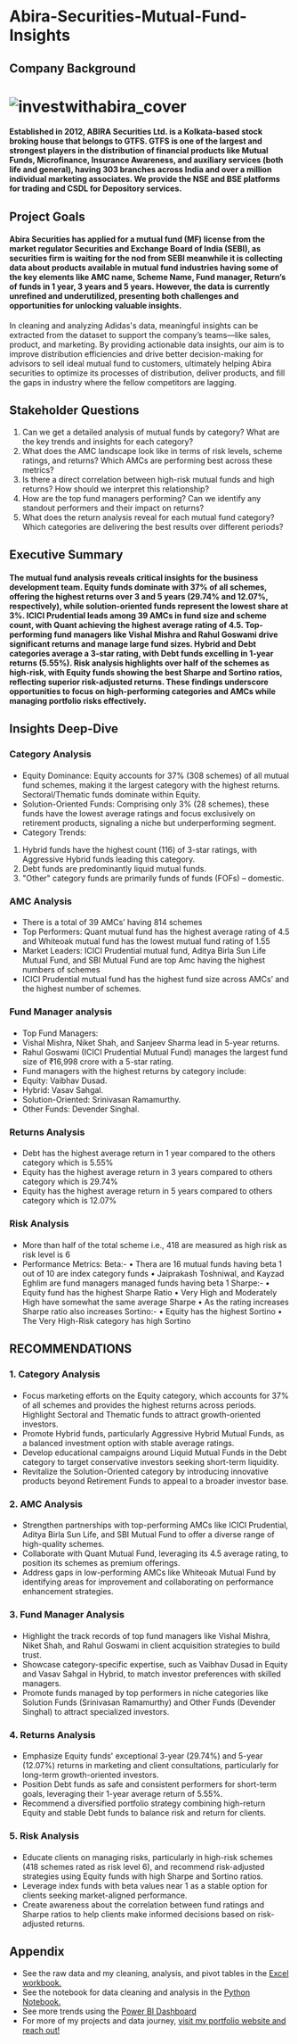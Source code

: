 # Abira-Securities-Mutual-Fund-Insights
## Company Background
# ![investwithabira_cover](https://github.com/user-attachments/assets/6ed9aae3-64d7-45d0-99ef-8f3057364b83)

#### Established in 2012, ABIRA Securities Ltd. is a Kolkata-based stock broking house that belongs to GTFS. GTFS is one of the largest and strongest players in the distribution of financial products like Mutual Funds, Microfinance, Insurance Awareness, and auxiliary services (both life and general), having 303 branches across India and over a million individual marketing associates. We provide the NSE and BSE platforms for trading and CSDL for Depository services.

## Project Goals
#### Abira Securities has applied for a mutual fund (MF) license from the market regulator Securities and Exchange Board of India (SEBI), as securities firm is waiting for the nod from SEBI  meanwhile it is collecting data about products available in mutual fund industries having some of the key elements like AMC name,  Scheme Name, Fund manager, Return’s of funds in 1 year, 3 years and 5 years. However, the data is currently unrefined and underutilized, presenting both challenges and opportunities for unlocking valuable insights.
In cleaning and analyzing Adidas's data, meaningful insights can be extracted from the dataset to support the company’s teams—like sales, product, and marketing. By providing actionable data insights, our aim is to improve distribution efficiencies and drive better decision-making for advisors to sell ideal mutual fund to customers, ultimately helping Abira securities to optimize its processes of distribution, deliver products, and fill the gaps in industry where the fellow competitors are lagging.

## Stakeholder Questions
1.	Can we get a detailed analysis of mutual funds by category? What are the key trends and insights for each category?
2.	What does the AMC landscape look like in terms of risk levels, scheme ratings, and returns? Which AMCs are performing best across these metrics?
3.	Is there a direct correlation between high-risk mutual funds and high returns? How should we interpret this relationship?
4.	How are the top fund managers performing? Can we identify any standout performers and their impact on returns?
5.	What does the return analysis reveal for each mutual fund category? Which categories are delivering the best results over different periods?

## Executive Summary
#### The mutual fund analysis reveals critical insights for the business development team. Equity funds dominate with 37% of all schemes, offering the highest returns over 3 and 5 years (29.74% and 12.07%, respectively), while solution-oriented funds represent the lowest share at 3%. ICICI Prudential leads among 39 AMCs in fund size and scheme count, with Quant achieving the highest average rating of 4.5. Top-performing fund managers like Vishal Mishra and Rahul Goswami drive significant returns and manage large fund sizes. Hybrid and Debt categories average a 3-star rating, with Debt funds excelling in 1-year returns (5.55%). Risk analysis highlights over half of the schemes as high-risk, with Equity funds showing the best Sharpe and Sortino ratios, reflecting superior risk-adjusted returns. These findings underscore opportunities to focus on high-performing categories and AMCs while managing portfolio risks effectively.

## Insights Deep-Dive
### Category Analysis
#### 
- Equity Dominance: Equity accounts for 37% (308 schemes) of all mutual fund schemes, making it the largest category with the highest returns. Sectoral/Thematic funds dominate within Equity.
- Solution-Oriented Funds: Comprising only 3% (28 schemes), these funds have the lowest average ratings and focus exclusively on retirement products, signaling a niche but underperforming segment.
- Category Trends:
1.	Hybrid funds have the highest count (116) of 3-star ratings, with Aggressive Hybrid funds leading this category.
2.	Debt funds are predominantly liquid mutual funds.
3.	"Other" category funds are primarily funds of funds (FOFs) – domestic.

### AMC Analysis
#### 
-	There is a total of 39 AMCs’  having 814 schemes
-	Top Performers: Quant mutual fund has the highest average rating of 4.5 and Whiteoak mutual fund has the lowest mutual fund rating of 1.55
-	Market Leaders: ICICI Prudential mutual fund, Aditya Birla Sun Life Mutual Fund, and SBI Mutual Fund are top Amc having the highest numbers of schemes
-	ICICI Prudential mutual fund has the highest fund size across AMCs’ and the highest number of schemes.

### Fund Manager analysis
####
-	Top Fund Managers:
-	Vishal Mishra, Niket Shah, and Sanjeev Sharma lead in 5-year returns.
-	Rahul Goswami (ICICI Prudential Mutual Fund) manages the largest fund size of ₹16,998 crore with a 5-star rating.
-	Fund managers with the highest returns by category include:
-	Equity: Vaibhav Dusad.
-	Hybrid: Vasav Sahgal.
-	Solution-Oriented: Srinivasan Ramamurthy.
-	Other Funds: Devender Singhal.

### Returns Analysis
#### 
-	Debt has the highest average return in 1 year compared to the others category which is 5.55%
-	Equity has the highest average return in 3 years compared to others category which is 29.74%
-	Equity has the highest average return in 5 years compared to others category which is 12.07%

### Risk Analysis
#### 
-	More than half of the total scheme i.e., 418 are measured as high risk as risk level is 6
-	Performance Metrics:
Beta:-
•	Thera are 16 mutual funds having beta 1 out of 10 are index category funds
•	Jaiprakash Toshniwal, and Kayzad Eghlim are fund managers managed funds having beta 1
Sharpe:-
•	Equity fund has the highest Sharpe Ratio
•	Very High and Moderately High have somewhat the same average Sharpe
•	As the rating increases Sharpe ratio also increases
Sortino:-
•	Equity has the highest Sortino
•	The Very High-Risk category has high Sortino

## RECOMMENDATIONS
### 1. Category Analysis
#### 
-	Focus marketing efforts on the Equity category, which accounts for 37% of all schemes and provides the highest returns across periods. Highlight Sectoral and Thematic funds to attract growth-oriented investors.
-	Promote Hybrid funds, particularly Aggressive Hybrid Mutual Funds, as a balanced investment option with stable average ratings.
-	Develop educational campaigns around Liquid Mutual Funds in the Debt category to target conservative investors seeking short-term liquidity.
-	Revitalize the Solution-Oriented category by introducing innovative products beyond Retirement Funds to appeal to a broader investor base.
 ### 2. AMC Analysis
 ####
-	Strengthen partnerships with top-performing AMCs like ICICI Prudential, Aditya Birla Sun Life, and SBI Mutual Fund to offer a diverse range of high-quality schemes.
-	Collaborate with Quant Mutual Fund, leveraging its 4.5 average rating, to position its schemes as premium offerings.
-	Address gaps in low-performing AMCs like Whiteoak Mutual Fund by identifying areas for improvement and collaborating on performance enhancement strategies.
### 3. Fund Manager Analysis
#### 
-	Highlight the track records of top fund managers like Vishal Mishra, Niket Shah, and Rahul Goswami in client acquisition strategies to build trust.
-	Showcase category-specific expertise, such as Vaibhav Dusad in Equity and Vasav Sahgal in Hybrid, to match investor preferences with skilled managers.
-	Promote funds managed by top performers in niche categories like Solution Funds (Srinivasan Ramamurthy) and Other Funds (Devender Singhal) to attract specialized investors.
### 4. Returns Analysis
####
-	Emphasize Equity funds' exceptional 3-year (29.74%) and 5-year (12.07%) returns in marketing and client consultations, particularly for long-term growth-oriented investors.
-	Position Debt funds as safe and consistent performers for short-term goals, leveraging their 1-year average return of 5.55%.
-	Recommend a diversified portfolio strategy combining high-return Equity and stable Debt funds to balance risk and return for clients.
### 5. Risk Analysis
#### 
- Educate clients on managing risks, particularly in high-risk schemes (418 schemes rated as risk level 6), and recommend risk-adjusted strategies using Equity funds with high Sharpe and Sortino ratios.
-	Leverage index funds with beta values near 1 as a stable option for clients seeking market-aligned performance.
-	Create awareness about the correlation between fund ratings and Sharpe ratios to help clients make informed decisions based on risk-adjusted returns.

## Appendix
* See the raw data and my cleaning, analysis, and pivot tables in the [Excel workbook.](https://github.com/Shalu-yadav-0474/Abira-Securities_MutualFund_Insights/tree/master/Dataset "Excel workbook.")
* See the notebook for data cleaning and analysis in the [Python Notebook.](https://github.com/Shalu-yadav-0474/Abira-Securities_MutualFund_Insights/blob/master/mutual%20fund_analysis.ipynb "Python Notebook.")
*  See more trends using the [Power BI Dashboard](https://github.com/Shalu-yadav-0474/Abira-Securities_MutualFund_Insights/tree/master/Data%20visualization "Power BI Dashboard")
* For more of my projects and data journey, [visit my portfolio website and reach out!](https://github.com/Shalu-yadav-0474 "visit my portfolio website and reach out!")
